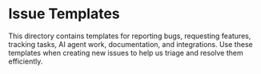 # Issue Templates

This directory contains templates for reporting bugs, requesting features, tracking tasks, AI agent work, documentation, and integrations. Use these templates when creating new issues to help us triage and resolve them efficiently.
